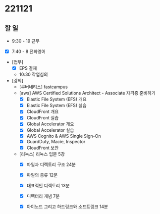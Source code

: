 # 221121

## 할 일
- 9:30 - 19 근무
- [x] 7:40 - 8 전화영어
- [업무]
	- [x] EPS 결재
	- 10:30 작업심의
- [강의]
	- [쿠버네티스] fastcampus
	- [aws] AWS Certified Solutions Architect - Associate 자격증 준비하기
		- [x] Elastic File System (EFS) 개요
		- [x] Elastic File System (EFS) 실습
		- [x] CloudFront 개요
		- [x] CloudFront 실습
		- [x] Global Accelerator 개요
		- [x] Global Accelerator 실습
		- [x] AWS Cognito & AWS Single Sign-On
		- [x] GuardDuty, Macie, Inspector
		- [x] CloudFront 보안
	- [리눅스] 리눅스 입문 5강
		- [x] 파일과 디렉토리 구조 24분
		- [x] 파일의 종류 12분
		- [x] 대표적인 디렉토리 13분
		- [x] 디렉터리 개념 7분
		- [x] 아이노드 그리고 하드링크와 소프트링크 14분


<!--stackedit_data:
eyJoaXN0b3J5IjpbLTIwMzM4MjYyNDIsLTEzNDU5NDY3NjksMT
MxMDkzMTY0NSwxMzU3NzAzNzM1LC0xNTM1MjE3MjUyLC0xNTA5
ODg0NDUsLTI3ODAzMjIxNCwtMjA5MTEzNDI2MSwtOTcxMjA3OD
Y3LDQ3NTA3NTY0NSwtMTk1MTAyNzAzNF19
-->